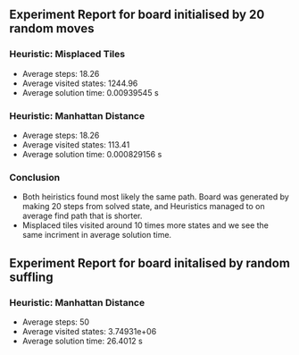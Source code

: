 ## Experiment Report for board initialised by 20 random moves

### Heuristic: Misplaced Tiles
- Average steps: 18.26
- Average visited states: 1244.96
- Average solution time: 0.00939545 s

### Heuristic: Manhattan Distance
- Average steps: 18.26
- Average visited states: 113.41
- Average solution time: 0.000829156 s

### Conclusion
- Both heiristics found most likely the same path. Board was generated by making 20 steps from solved state, and Heuristics managed to on average find path that is shorter.
- Misplaced tiles visited around 10 times more states and we see the same incriment in average solution time.

## Experiment Report for board initalised by random suffling

### Heuristic: Manhattan Distance
- Average steps: 50
- Average visited states: 3.74931e+06
- Average solution time: 26.4012 s